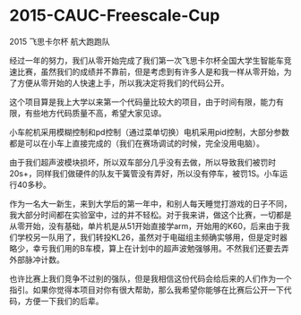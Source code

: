 # 2015-CAUC-Freescale-Cup
2015 飞思卡尔杯 航大跑跑队


经过一年的努力，我们从零开始完成了我们第一次飞思卡尔杯全国大学生智能车竞速比赛，虽然我们的成绩并不靠前，但是考虑到有许多人是和我一样从零开始，为了方便从零开始的人快速上手，所以我决定将我们的代码公开。
    
这个项目算是我上大学以来第一个代码量比较大的项目，由于时间有限，能力有限，有些地方代码质量不高，希望大家见谅。

小车舵机采用模糊控制和pd控制（通过菜单切换）电机采用pid控制，大部分参数都是可以在小车上直接完成的（我们在赛场调试的时候，完全没用电脑）。
    
由于我们超声波模块损坏，所以双车部分几乎没有去做，所以导致我们被罚时20s+，同样我们做硬件的队友干簧管没有弄好，所以没有停车，被罚1S。小车运行40多秒。
    
作为一名大一新生，来到大学后的第一年中，和别人每天睡觉打游戏的日子不同，我大部分时间都在实验室中，过的并不轻松。对于我来讲，做这个比赛，一切都是从零开始，没有基础，单片机是从51开始直接学arm，开始用的K60，后来由于我们学校另一队用了，我们转投KL26，虽然对于电磁组主频确实够用，但是定时器略少，幸亏我们用的B车模，算上在计划中的超声波勉强够用。不然我们还要去弄外部脉冲计数。
        
也许比赛上我们竞争不过别的强队，但是我相信这份代码会给后来的人们作为一个指引。如果你觉得本项目对你有很大帮助，那么我希望你能够在比赛后公开一下代码，方便一下我们的后辈。

